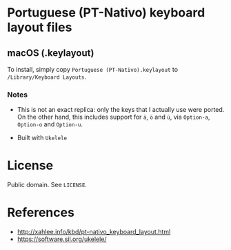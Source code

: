 # Portuguese (PT-Nativo) keyboard layout files

## macOS (.keylayout)

To install, simply copy `Portuguese (PT-Nativo).keylayout` to
`/Library/Keyboard Layouts`.

### Notes

- This is not an exact replica: only the keys that I actually use were
  ported.  On the other hand, this includes support for `ä`, `ö` and
  `ü`, via `Option-a`, `Option-o` and `Option-u`.
  
- Built with `Ukelele`

# License

Public domain.  See `LICENSE`.

# References

- http://xahlee.info/kbd/pt-nativo_keyboard_layout.html
- https://software.sil.org/ukelele/
